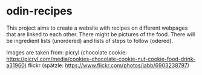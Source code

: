 # odin-recipes
This project aims to create a website with recipes on different webpages that are linked to each other. 
There might be pictures of the food. 
There will be ingredient lists (unordered) and lists of steps to follow (odered). 

Images are taken from: 
picryl (chocolate cookie: https://picryl.com/media/cookies-chocolate-cookie-nut-cookie-food-drink-a31960) 
flickr (spätzle: https://www.flickr.com/photos/jabb/6903238797)